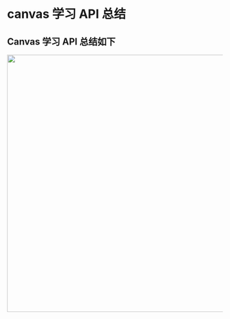 # canvas 学习 API 总结

## Canvas 学习 API 总结如下

<!-- more -->

<img width="600" src="./assets/2018-09-22-canvasAPI/doc.png"/>
